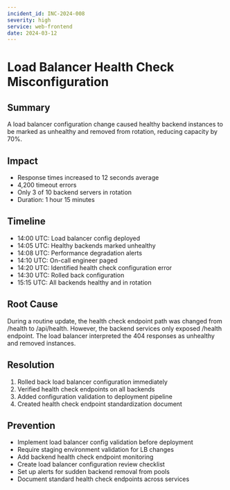 ```yaml
---
incident_id: INC-2024-008
severity: high
service: web-frontend
date: 2024-03-12
---
```


# Load Balancer Health Check Misconfiguration

## Summary
A load balancer configuration change caused healthy backend instances to be marked as unhealthy and removed from rotation, reducing capacity by 70%.

## Impact
- Response times increased to 12 seconds average
- 4,200 timeout errors
- Only 3 of 10 backend servers in rotation
- Duration: 1 hour 15 minutes

## Timeline
- 14:00 UTC: Load balancer config deployed
- 14:05 UTC: Healthy backends marked unhealthy
- 14:08 UTC: Performance degradation alerts
- 14:10 UTC: On-call engineer paged
- 14:20 UTC: Identified health check configuration error
- 14:30 UTC: Rolled back configuration
- 15:15 UTC: All backends healthy and in rotation

## Root Cause
During a routine update, the health check endpoint path was changed from /health to /api/health. However, the backend services only exposed /health endpoint. The load balancer interpreted the 404 responses as unhealthy and removed instances.

## Resolution
1. Rolled back load balancer configuration immediately
2. Verified health check endpoints on all backends
3. Added configuration validation to deployment pipeline
4. Created health check endpoint standardization document

## Prevention
- Implement load balancer config validation before deployment
- Require staging environment validation for LB changes
- Add backend health check endpoint monitoring
- Create load balancer configuration review checklist
- Set up alerts for sudden backend removal from pools
- Document standard health check endpoints across services
